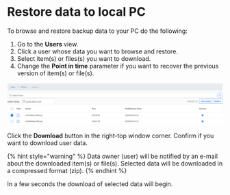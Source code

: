 # Restore data to local PC

To browse and restore backup data to your PC do the following:

1. Go to the **Users** view.
2. Click a user whose data you want to browse and restore.
3. Select item\(s\) or files\(s\) you want to download.
4. Change the **Point in time** parameter if you want to recover the previous version of item\(s\) or file\(s\).  

![](../../.gitbook/assets/kodo-cloud-administration-restore05.png)

Click the **Download** button in the right-top window corner. Confirm if you want to download user data.

{% hint style="warning" %}
Data owner \(user\) will be notified by an e-mail about the downloaded item\(s\) or file\(s\).  Selected data will be downloaded in a compressed format \(zip\).
{% endhint %}

In a few seconds the download of selected data will begin.


